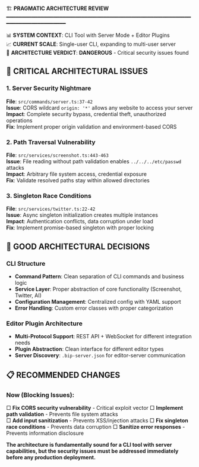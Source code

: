 🏗️ **PRAGMATIC ARCHITECTURE REVIEW**
━━━━━━━━━━━━━━━━━━━━━━━━━━━━━━━━━━━━━━━━━━━━━━━━━━━━━━━━━━━━━━━━━━━━━━━━━━━━━━

📊 **SYSTEM CONTEXT**: CLI Tool with Server Mode + Editor Plugins  
📈 **CURRENT SCALE**: Single-user CLI, expanding to multi-user server  
🎯 **ARCHITECTURE VERDICT**: **DANGEROUS** - Critical security issues found

## 🔴 **CRITICAL ARCHITECTURAL ISSUES**

### 1. **Server Security Nightmare**
**File**: `src/commands/server.ts:37-42`  
**Issue**: CORS wildcard `origin: '*'` allows any website to access your server  
**Impact**: Complete security bypass, credential theft, unauthorized operations  
**Fix**: Implement proper origin validation and environment-based CORS

### 2. **Path Traversal Vulnerability**  
**File**: `src/services/screenshot.ts:443-463`  
**Issue**: File reading without path validation enables `../../../etc/passwd` attacks  
**Impact**: Arbitrary file system access, credential exposure  
**Fix**: Validate resolved paths stay within allowed directories

### 3. **Singleton Race Conditions**
**File**: `src/services/twitter.ts:22-42`  
**Issue**: Async singleton initialization creates multiple instances  
**Impact**: Authentication conflicts, data corruption under load  
**Fix**: Implement promise-based singleton with proper locking

## 💚 **GOOD ARCHITECTURAL DECISIONS**

### CLI Structure
- **Command Pattern**: Clean separation of CLI commands and business logic
- **Service Layer**: Proper abstraction of core functionality (Screenshot, Twitter, AI)
- **Configuration Management**: Centralized config with YAML support
- **Error Handling**: Custom error classes with proper categorization

### Editor Plugin Architecture
- **Multi-Protocol Support**: REST API + WebSocket for different integration needs
- **Plugin Abstraction**: Clean interface for different editor types
- **Server Discovery**: `.bip-server.json` for editor-server communication

## 📋 **RECOMMENDED CHANGES**

### **Now (Blocking Issues)**:
□ **Fix CORS security vulnerability** - Critical exploit vector
□ **Implement path validation** - Prevents file system attacks  
□ **Add input sanitization** - Prevents XSS/injection attacks
□ **Fix singleton race conditions** - Prevents data corruption
□ **Sanitize error responses** - Prevents information disclosure

**The architecture is fundamentally sound for a CLI tool with server capabilities, but the security issues must be addressed immediately before any production deployment.**